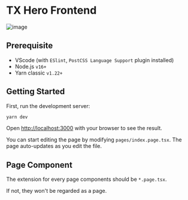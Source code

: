 # TX Hero Frontend
![image](https://github.com/b52-unofficial/TXhero-frontend/assets/77462765/8a431980-1390-43f3-a9a7-6322618bce62)


## Prerequisite

- VScode (with `ESlint`, `PostCSS Language Support` plugin installed)
- Node.js `v16+`
- Yarn classic `v1.22+`

## Getting Started

First, run the development server:

```bash
yarn dev
```

Open [http://localhost:3000](http://localhost:3000) with your browser to see the result.

You can start editing the page by modifying `pages/index.page.tsx`. The page auto-updates as you edit the file.

## Page Component

The extension for every page components should be `*.page.tsx`.

If not, they won't be regarded as a page.
